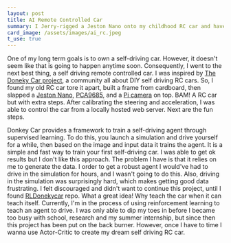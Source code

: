 ```yaml
---
layout: post
title: AI Remote Controlled Car
summary: I Jerry-rigged a Jeston Nano onto my childhood RC car and have been trying to make my own self driving RC car.
card_image: /assets/images/ai_rc.jpeg
t_use: true
---
```


One of my long term goals is to own a self-driving car. However, it doesn't seem like that is going to happen anytime soon. Consequently, I went to the next best thing, a self driving remote controlled car. I was inspired by [The Doneky Car project](https://www.donkeycar.com/), a community all about DIY self driving RC cars. So, I found my old RC car tore it apart, built a frame from cardboard, then slapped a [Jeston Nano](https://www.nvidia.com/en-us/autonomous-machines/embedded-systems/jetson-nano/), [PCA9685](https://www.adafruit.com/product/815), and a [Pi camera](https://www.amazon.com/Arducam-Megapixels-Sensor-OV5647-Raspberry/dp/B012V1HEP4/ref=sr_1_1_sspa?dchild=1&hvadid=78340329921794&hvbmt=be&hvdev=c&hvqmt=e&keywords=raspberry+pi+camera&qid=1629817945&sr=8-1-spons&psc=1&spLa=ZW5jcnlwdGVkUXVhbGlmaWVyPUEyM0E4OEcwQlRSNVZPJmVuY3J5cHRlZElkPUEwMTEwMTY5MUpUMDNRMzNCTUxQTyZlbmNyeXB0ZWRBZElkPUEwMzY0ODAyMlVFWFA2U0tFNjVHUyZ3aWRnZXROYW1lPXNwX2F0ZiZhY3Rpb249Y2xpY2tSZWRpcmVjdCZkb05vdExvZ0NsaWNrPXRydWU=) on top. BAM! A RC car but with extra steps. After calibrating the steering and acceleration, I was able to control the car from a locally hosted web server. Next are the fun steps.

Donkey Car provides a framework to train a self-driving agent through supervised learning. To do this, you launch a simulation and drive yourself for a while, then based on the image and input data it trains the agent. It is a simple and fast way to train your first self-driving car. I was able to get ok results but I don't like this approach. The problem I have is that it relies on me to generate the data. I order to get a robust agent I would've had to drive in the simulation for hours, and I wasn't going to do this. Also, driving in the simulation was surprisingly hard, which makes getting good data frustrating. I felt discouraged and didn't want to continue this project, until I found [RLDonekycar](https://github.com/downingbots/RLDonkeycar) repo. What a great idea! Why teach the car when it can teach itself. Currently, I'm in the process of using reinforcement learning to teach an agent to drive. I was only able to dip my toes in before I became too busy with school, research and my summer internship, but since then this project has been put on the back burner. However, once I have to time I wanna use Actor-Critic to create my dream self driving RC car.
